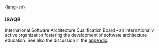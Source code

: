 {lang=en}
### iSAQB
international Software Architecture Qualification Board – an internationally active organization fostering the development of software architecture education. See also the discussion in the [appendix](#section-about-isaqb).

